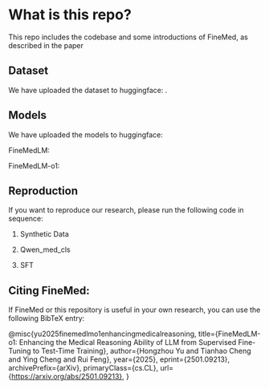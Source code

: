 # What is this repo?

This repo includes the codebase and some introductions of FineMed, as described in the paper 

## Dataset

We have uploaded the dataset to huggingface: .

## Models

We have uploaded the models to huggingface:

FineMedLM:

FineMedLM-o1:

## Reproduction

If you want to reproduce our research, please run the following code in sequence:

1. Synthetic Data

2. Qwen_med_cls

3. SFT

## Citing FineMed:

If FineMed or this repository is useful in your own research, you can use the following BibTeX entry:

@misc{yu2025finemedlmo1enhancingmedicalreasoning,
      title={FineMedLM-o1: Enhancing the Medical Reasoning Ability of LLM from Supervised Fine-Tuning to Test-Time Training}, 
      author={Hongzhou Yu and Tianhao Cheng and Ying Cheng and Rui Feng},
      year={2025},
      eprint={2501.09213},
      archivePrefix={arXiv},
      primaryClass={cs.CL},
      url={https://arxiv.org/abs/2501.09213}, 
}
